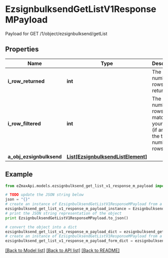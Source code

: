 # EzsignbulksendGetListV1ResponseMPayload

Payload for GET /1/object/ezsignbulksend/getList

## Properties

Name | Type | Description | Notes
------------ | ------------- | ------------- | -------------
**i_row_returned** | **int** | The number of rows returned | 
**i_row_filtered** | **int** | The number of rows matching your filters (if any) or the total number of rows | 
**a_obj_ezsignbulksend** | [**List[EzsignbulksendListElement]**](EzsignbulksendListElement.md) |  | 

## Example

```python
from eZmaxApi.models.ezsignbulksend_get_list_v1_response_m_payload import EzsignbulksendGetListV1ResponseMPayload

# TODO update the JSON string below
json = "{}"
# create an instance of EzsignbulksendGetListV1ResponseMPayload from a JSON string
ezsignbulksend_get_list_v1_response_m_payload_instance = EzsignbulksendGetListV1ResponseMPayload.from_json(json)
# print the JSON string representation of the object
print EzsignbulksendGetListV1ResponseMPayload.to_json()

# convert the object into a dict
ezsignbulksend_get_list_v1_response_m_payload_dict = ezsignbulksend_get_list_v1_response_m_payload_instance.to_dict()
# create an instance of EzsignbulksendGetListV1ResponseMPayload from a dict
ezsignbulksend_get_list_v1_response_m_payload_form_dict = ezsignbulksend_get_list_v1_response_m_payload.from_dict(ezsignbulksend_get_list_v1_response_m_payload_dict)
```
[[Back to Model list]](../README.md#documentation-for-models) [[Back to API list]](../README.md#documentation-for-api-endpoints) [[Back to README]](../README.md)


